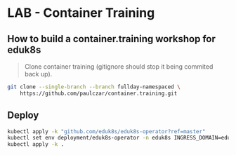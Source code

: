 LAB - Container Training
========================

## How to build a container.training workshop for eduk8s

> Clone container training (gitignore should stop it being commited back up).

```bash
git clone --single-branch --branch fullday-namespaced \
    https://github.com/paulczar/container.training.git
```






## Deploy

```bash
kubectl apply -k "github.com/eduk8s/eduk8s-operator?ref=master"
kubectl set env deployment/eduk8s-operator -n eduk8s INGRESS_DOMAIN=eduk8s.34.71.25.210.xip.io
kubectl apply -k .